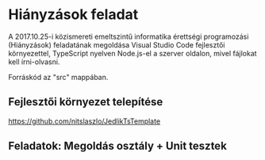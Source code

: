 # Hiányzások feladat
A 2017.10.25-i közismereti emeltszintű informatika érettségi programozási (Hiányzások) feladatának megoldása
Visual Studio Code fejlesztői környezettel, TypeScript nyelven Node.js-el a szerver oldalon,
mivel fájlokat kell írni-olvasni.

Forráskód az "src" mappában.

## Fejlesztői környezet telepítése
https://github.com/nitslaszlo/JedlikTsTemplate

## Feladatok: Megoldás osztály + Unit tesztek
